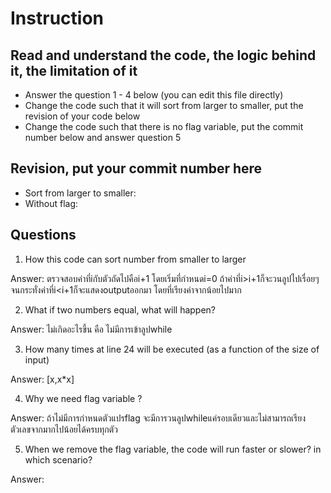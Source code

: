 ﻿# Instruction

## Read and understand the code, the logic behind it, the limitation of it
* Answer the question 1 - 4 below (you can edit this file directly)
* Change the code such that it will sort from larger to smaller, put the revision of your code below
* Change the code such that there is no flag variable, put the commit number below and answer question 5 


## Revision, put your commit number here
* Sort from larger to smaller: 
* Without flag:

## Questions
1. How this code can sort number from smaller to larger
 
Answer: ตรวจสอบค่าที่iกับตัวถัดไปคือi+1 โดยเริ่มที่กำหนดi=0 ถ้าค่าที่i>i+1ก็จะวนลูปไปเรื่อยๆจนกระทั่งค่าที่i<i+1ก็จะแสดงoutputออกมา
        โดยที่เรียงค่าจากน้อยไปมาก

2. What if two numbers equal, what will happen? 

Answer: ไม่เกิดอะไรขึ้น คือ ไม่มีการเข้าลูปwhile

3. How many times at line 24 will be executed (as a function of the size of input) 

Answer: [x,x*x]

4. Why we need flag variable ? 

Answer: ถ้าไม่มีการกำหนดตัวแปรflag จะมีการวนลูปwhileแค่รอบเดียวและไม่สามารถเรียงตัวเลขจากมากไปน้อยได้ครบทุกตัว

5. When we remove the flag variable, the code will run faster or slower? in which scenario? 

Answer: